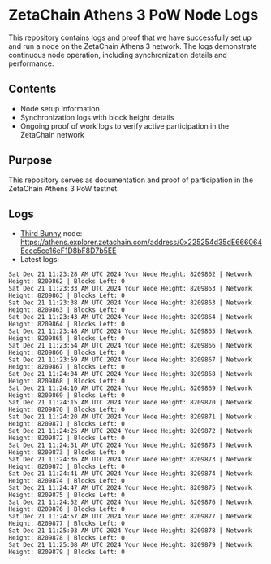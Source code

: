 # ZetaChain Athens 3 PoW Node Logs
This repository contains logs and proof that we have successfully set up and run a node on the ZetaChain Athens 3 network. The logs demonstrate continuous node operation, including synchronization details and performance.

## Contents
- Node setup information
- Synchronization logs with block height details
- Ongoing proof of work logs to verify active participation in the ZetaChain network

## Purpose
This repository serves as documentation and proof of participation in the ZetaChain Athens 3 PoW testnet.

## Logs

- [Third Bunny](https://thirdbunny.xyz/) node: https://athens.explorer.zetachain.com/address/0x225254d35dE666064Eccc5ce16eF1D8bF8D7b5EE
- Latest logs:
```
Sat Dec 21 11:23:28 AM UTC 2024 Your Node Height: 8209862 | Network Height: 8209862 | Blocks Left: 0
Sat Dec 21 11:23:33 AM UTC 2024 Your Node Height: 8209863 | Network Height: 8209863 | Blocks Left: 0
Sat Dec 21 11:23:38 AM UTC 2024 Your Node Height: 8209863 | Network Height: 8209863 | Blocks Left: 0
Sat Dec 21 11:23:43 AM UTC 2024 Your Node Height: 8209864 | Network Height: 8209864 | Blocks Left: 0
Sat Dec 21 11:23:48 AM UTC 2024 Your Node Height: 8209865 | Network Height: 8209865 | Blocks Left: 0
Sat Dec 21 11:23:54 AM UTC 2024 Your Node Height: 8209866 | Network Height: 8209866 | Blocks Left: 0
Sat Dec 21 11:23:59 AM UTC 2024 Your Node Height: 8209867 | Network Height: 8209867 | Blocks Left: 0
Sat Dec 21 11:24:04 AM UTC 2024 Your Node Height: 8209868 | Network Height: 8209868 | Blocks Left: 0
Sat Dec 21 11:24:10 AM UTC 2024 Your Node Height: 8209869 | Network Height: 8209869 | Blocks Left: 0
Sat Dec 21 11:24:15 AM UTC 2024 Your Node Height: 8209870 | Network Height: 8209870 | Blocks Left: 0
Sat Dec 21 11:24:20 AM UTC 2024 Your Node Height: 8209871 | Network Height: 8209871 | Blocks Left: 0
Sat Dec 21 11:24:25 AM UTC 2024 Your Node Height: 8209872 | Network Height: 8209872 | Blocks Left: 0
Sat Dec 21 11:24:31 AM UTC 2024 Your Node Height: 8209873 | Network Height: 8209873 | Blocks Left: 0
Sat Dec 21 11:24:36 AM UTC 2024 Your Node Height: 8209873 | Network Height: 8209873 | Blocks Left: 0
Sat Dec 21 11:24:41 AM UTC 2024 Your Node Height: 8209874 | Network Height: 8209874 | Blocks Left: 0
Sat Dec 21 11:24:47 AM UTC 2024 Your Node Height: 8209875 | Network Height: 8209875 | Blocks Left: 0
Sat Dec 21 11:24:52 AM UTC 2024 Your Node Height: 8209876 | Network Height: 8209876 | Blocks Left: 0
Sat Dec 21 11:24:57 AM UTC 2024 Your Node Height: 8209877 | Network Height: 8209877 | Blocks Left: 0
Sat Dec 21 11:25:03 AM UTC 2024 Your Node Height: 8209878 | Network Height: 8209878 | Blocks Left: 0
Sat Dec 21 11:25:08 AM UTC 2024 Your Node Height: 8209879 | Network Height: 8209879 | Blocks Left: 0
```
